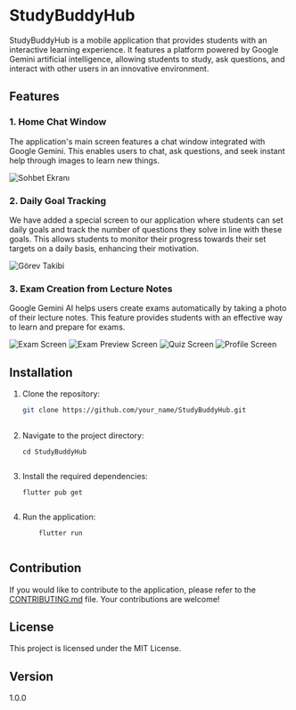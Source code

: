 
# StudyBuddyHub

StudyBuddyHub is a mobile application that provides students with an interactive learning experience. It features a platform powered by Google Gemini artificial intelligence, allowing students to study, ask questions, and interact with other users in an innovative environment.

## Features

### 1. Home Chat Window
The application's main screen features a chat window integrated with Google Gemini. This enables users to chat, ask questions, and seek instant help through images to learn new things.

![Sohbet Ekranı](chat_screen.png)


### 2. Daily Goal Tracking
We have added a special screen to our application where students can set daily goals and track the number of questions they solve in line with these goals. This allows students to monitor their progress towards their set targets on a daily basis, enhancing their motivation.

![Görev Takibi](task_daily.png)


### 3. Exam Creation from Lecture Notes
Google Gemini AI helps users create exams automatically by taking a photo of their lecture notes. This feature provides students with an effective way to learn and prepare for exams.

![Exam  Screen](exam_screen.png)
![Exam Preview Screen](exam_preview_screen.png)
![Quiz Screen](exam.png)
![Profile Screen](profile_screen.png)

## Installation


1. Clone the repository:
 
   ```bash
   git clone https://github.com/your_name/StudyBuddyHub.git
 
2. Navigate to the project directory:

    ```
    cd StudyBuddyHub
    
 
3. Install the required dependencies:

    ```
    flutter pub get
    

4. Run the application:

    ```
        flutter run 
    

## Contribution
If you would like to contribute to the application, please refer to the [CONTRIBUTING.md](CONTRIBUTING.md) file. Your contributions are welcome!


## License
This project is licensed under the MIT License.

## Version
1.0.0
